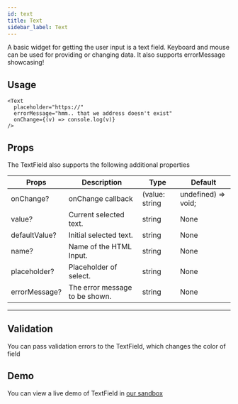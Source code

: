 ```yaml
---
id: text
title: Text
sidebar_label: Text
---
```


A basic widget for getting the user input is a text field. Keyboard and mouse can be used for providing or changing data.
It also supports errorMessage showcasing!

## Usage
```
<Text
  placeholder="https://"
  errorMessage="hmm.. that we address doesn't exist"
  onChange={(v) => console.log(v)}
/>
```

## Props
The TextField also supports the following additional properties

Props                             | Description                             | Type                                  | Default
----------------------------------|-----------------------------------------|---------------------------------------|-----------
onChange?                         | onChange callback                       | (value: string | undefined) => void;  | None
value?                            | Current selected text.                  | string                                | None
defaultValue?                     | Initial selected text.                  | string                                | None
name?                             | Name of the HTML Input.                 | string                                | None
placeholder?                      | Placeholder of select.                  | string                                | None
errorMessage?                     | The error message to be shown.          | string                                | None
--------------------------------------------------------------------------------------------------------------------------------

## Validation
You can pass validation errors to the TextField, which changes the color of field

## Demo
You can view a live demo of TextField in [our sandbox](https://github.com/)

